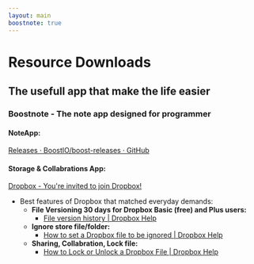 ```yaml
---
layout: main
boostnote: true
---
```



# Resource Downloads

## The usefull app that make the life easier

### Boostnote - The note app designed for programmer

#### NoteApp:
[Releases · BoostIO/boost-releases · GitHub](https://github.com/BoostIO/boost-releases/releases/)

#### Storage & Collabrations App:

[Dropbox - You're invited to join Dropbox!](https://www.dropbox.com/referrals/AAALmsPadLV1ID074B6qYd7slsg8nlDjNOk?src=global9)

* Best features of Dropbox that matched everyday demands:
  * **File Versioning 30 days for Dropbox Basic (free) and Plus users:**
    * [File version history \| Dropbox Help](https://help.dropbox.com/files-folders/restore-delete/version-history-overview)
  * **Ignore store file/folder:**
    * [How to set a Dropbox file to be ignored \| Dropbox Help](https://help.dropbox.com/files-folders/restore-delete/ignored-files)
  * **Sharing, Collabration, Lock file:**
    * [How to Lock or Unlock a Dropbox File \| Dropbox Help](https://help.dropbox.com/files-folders/share/file-locking)
